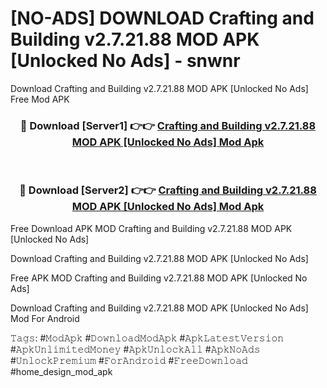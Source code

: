 # [NO-ADS] DOWNLOAD Crafting and Building v2.7.21.88 MOD APK [Unlocked No Ads] - snwnr
Download Crafting and Building v2.7.21.88 MOD APK [Unlocked No Ads] Free Mod APK

<div align="center">
<h3>🔴 Download [Server1] 👉👉 <a href="https://apk-comot.site?title=Crafting_and_Building_v2.7.21.88_MOD_APK_[Unlocked_No_Ads]">Crafting and Building v2.7.21.88 MOD APK [Unlocked No Ads] Mod Apk</a></h3><br>

<h3>🔴 Download [Server2] 👉👉 <a href="https://apk-comot.site?title=Crafting_and_Building_v2.7.21.88_MOD_APK_[Unlocked_No_Ads]">Crafting and Building v2.7.21.88 MOD APK [Unlocked No Ads] Mod Apk</a></h3>
</div>


Free Download APK MOD Crafting and Building v2.7.21.88 MOD APK [Unlocked No Ads]

Download Crafting and Building v2.7.21.88 MOD APK [Unlocked No Ads] 

Free APK MOD Crafting and Building v2.7.21.88 MOD APK [Unlocked No Ads] 

Download Crafting and Building v2.7.21.88 MOD APK [Unlocked No Ads] Mod For Android

𝚃𝚊𝚐𝚜: #𝙼𝚘𝚍𝙰𝚙𝚔 #𝙳𝚘𝚠𝚗𝚕𝚘𝚊𝚍𝙼𝚘𝚍𝙰𝚙𝚔 #𝙰𝚙𝚔𝙻𝚊𝚝𝚎𝚜𝚝𝚅𝚎𝚛𝚜𝚒𝚘𝚗 #𝙰𝚙𝚔𝚄𝚗𝚕𝚒𝚖𝚒𝚝𝚎𝚍𝙼𝚘𝚗𝚎𝚢 #𝙰𝚙𝚔𝚄𝚗𝚕𝚘𝚌𝚔𝙰𝚕𝚕 #𝙰𝚙𝚔𝙽𝚘𝙰𝚍𝚜 #𝚄𝚗𝚕𝚘𝚌𝚔𝙿𝚛𝚎𝚖𝚒𝚞𝚖 #𝙵𝚘𝚛𝙰𝚗𝚍𝚛𝚘𝚒𝚍 #𝙵𝚛𝚎𝚎𝙳𝚘𝚠𝚗𝚕𝚘𝚊𝚍 #home_design_mod_apk